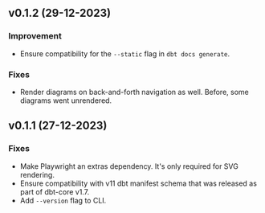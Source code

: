 ## v0.1.2 (29-12-2023)

### Improvement

- Ensure compatibility for the `--static` flag in `dbt docs generate`.

### Fixes

- Render diagrams on back-and-forth navigation as well. Before, some diagrams went unrendered.

## v0.1.1 (27-12-2023)

### Fixes

- Make Playwright an extras dependency. It's only required for SVG rendering.
- Ensure compatibility with v11 dbt manifest schema that was released as part of dbt-core v1.7.
- Add `--version` flag to CLI.
